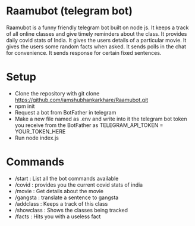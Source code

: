 # Raamubot (telegram bot)

Raamubot is a funny friendly telegram bot built on node js.
It keeps a track of all online classes and give timely reminders about the class.
It provides daily covid stats of India.
It gives the users details of a particular movie.
It gives the users some random facts when asked.
It sends polls in the chat for convenience.
It sends response for certain fixed sentences.

# Setup
* Clone the repository with git clone https://github.com/iamshubhankarkhare/Raamubot.git
* npm init
* Request a bot from BotFather in telegram
* Make a new file named as .env and write into it the telegram bot token you receive from the BotFather as TELEGRAM_API_TOKEN = YOUR_TOKEN_HERE
* Run node index.js

# Commands

* /start : List all the bot commands available
* /covid :  provides you the current covid stats of india
* /movie <movie title> : Get details about the movie
* /gangsta <sentence>: translate a sentence to gangsta
* /addclass <subject> <mm-dd-yyyy hh:mm> : Keeps a track of this class 
* /showclass : Shows the classes being tracked
* /facts : Hits you with a useless fact

